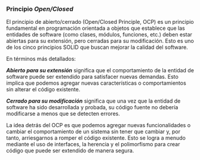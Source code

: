 ### Principio *Open/Closed*
El principio de abierto/cerrado (Open/Closed Principle, OCP) es un principio fundamental en programación orientada a objetos que establece que las entidades de software (como clases, módulos, funciones, etc.) deben estar abiertas para su extensión, pero cerradas para su modificación. Esto es uno de los cinco principios SOLID que buscan mejorar la calidad del software.

En términos más detallados:

***Abierto para su extensión*** significa que el comportamiento de la entidad de software puede ser extendido para satisfacer nuevas demandas. Esto implica que podemos agregar nuevas características o comportamientos sin alterar el código existente.

***Cerrado para su modificación*** significa que una vez que la entidad de software ha sido desarrollada y probada, su código fuente no debería modificarse a menos que se detecten errores.

La idea detrás del OCP es que podemos agregar nuevas funcionalidades o cambiar el comportamiento de un sistema sin tener que cambiar y, por tanto, arriesgarnos a romper el código existente. Esto se logra a menudo mediante el uso de interfaces, la herencia y el polimorfismo para crear código que puede ser extendido de manera segura.
